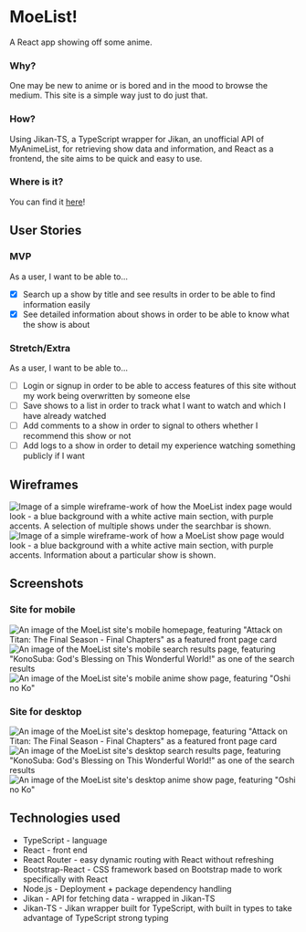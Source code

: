# MoeList!
A React app showing off some anime.

### Why?
One may be new to anime or is bored and in the mood to browse the medium. This site is a simple way just to do just that.

### How?
Using Jikan-TS, a TypeScript wrapper for Jikan, an unofficial API of MyAnimeList, for retrieving show data and information, and React as a frontend, the site aims to be quick and easy to use.

### Where is it?
You can find it [here](https://anime-moelist.netlify.app/)!

## User Stories
### MVP
As a user, I want to be able to...
- [x] Search up a show by title and see results in order to be able to find information easily
- [x] See detailed information about shows in order to be able to know what the show is about
### Stretch/Extra
As a user, I want to be able to...
- [ ] Login or signup in order to be able to access features of this site without my work being overwritten by someone else
- [ ] Save shows to a list in order to track what I want to watch and which I have already watched
- [ ] Add comments to a show in order to signal to others whether I recommend this show or not
- [ ] Add logs to a show in order to detail my experience watching something publicly if I want

## Wireframes
![Image of a simple wireframe-work of how the MoeList index page would look - a blue background with a white active main section, with purple accents. A selection of multiple shows under the searchbar is shown.](./md-assets/wireframes/home-search.v001.png)
![Image of a simple wireframe-work of how a MoeList show page would look - a blue background with a white active main section, with purple accents. Information about a particular show is shown.](./md-assets/wireframes/article.v002.png)

## Screenshots
### Site for mobile
![An image of the MoeList site's mobile homepage, featuring "Attack on Titan: The Final Season - Final Chapters" as a featured front page card](md-assets/screenshots/mobile-home.png)
![An image of the MoeList site's mobile search results page, featuring "KonoSuba: God's Blessing on This Wonderful World!" as one of the search results](md-assets/screenshots/mobile-search.png)
![An image of the MoeList site's mobile anime show page, featuring "Oshi no Ko"](md-assets/screenshots/mobile-show.png)
### Site for desktop
![An image of the MoeList site's desktop homepage, featuring "Attack on Titan: The Final Season - Final Chapters" as a featured front page card](md-assets/screenshots/desktop-home.png)
![An image of the MoeList site's desktop search results page, featuring "KonoSuba: God's Blessing on This Wonderful World!" as one of the search results](md-assets/screenshots/desktop-search.png)
![An image of the MoeList site's desktop anime show page, featuring "Oshi no Ko"](md-assets/screenshots/desktop-show.png)

## Technologies used
- TypeScript - language
- React - front end
- React Router - easy dynamic routing with React without refreshing
- Bootstrap-React - CSS framework based on Bootstrap made to work specifically with React
- Node.js - Deployment + package dependency handling
- Jikan - API for fetching data - wrapped in Jikan-TS
- Jikan-TS - Jikan wrapper built for TypeScript, with built in types to take advantage of TypeScript strong typing

